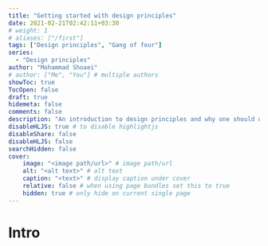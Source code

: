 ```yaml
---
title: "Getting started with design principles"
date: 2021-02-21T02:42:11+03:30
# weight: 1
# aliases: ["/first"]
tags: ["Design principles", "Gang of four"]
series:
  - "Design principles"
author: "Mohammad Shoaei"
# author: ["Me", "You"] # multiple authors
showToc: true
TocOpen: false
draft: true
hidemeta: false
comments: false
description: "An introduction to design principles and why one should use it"
disableHLJS: true # to disable highlightjs
disableShare: false
disableHLJS: false
searchHidden: false
cover:
    image: "<image path/url>" # image path/url
    alt: "<alt text>" # alt text
    caption: "<text>" # display caption under cover
    relative: false # when using page bundles set this to true
    hidden: true # only hide on current single page
---
```


# Intro
